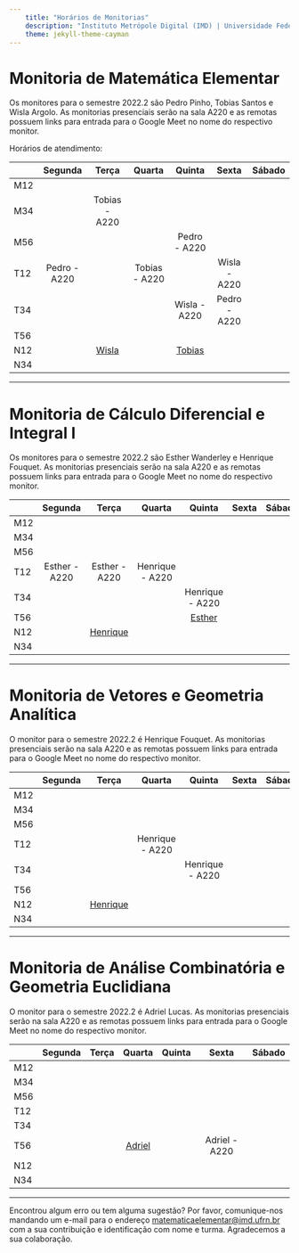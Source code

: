 ```yaml
---
    title: "Horários de Monitorias"
    description: "Instituto Metrópole Digital (IMD) | Universidade Federal do Rio Grande do Norte (UFRN)"
    theme: jekyll-theme-cayman
---
```

# Monitoria de Matemática Elementar
Os monitores para o semestre 2022.2 são Pedro Pinho, Tobias Santos e Wisla Argolo. As monitorias presenciais serão na sala A220 e as remotas possuem links para entrada para o Google Meet no nome do respectivo monitor.

Horários de atendimento:

|     | Segunda |   Terça  | Quarta |  Quinta  |   Sexta  | Sábado | 
|-----|:-------:|:--------:|:------:|:--------:|:--------:|:------:|
| M12 |         |          |        |          |          |        |
| M34 |         |Tobias - A220|        |          |          |        |
| M56 |         |          |        |Pedro - A220|          |        |
| T12 |Pedro - A220|          |Tobias - A220|          |Wisla - A220|        |
| T34 |         |          |        |Wisla - A220|Pedro - A220|        |
| T56 |         |          |        |          |          |        |
| N12 |         |[Wisla](http://meet.google.com/yqx-ymmn-abp)|        |[Tobias](http://meet.google.com/kkd-gmft-oog)|          |        |
| N34 |         |          |        |          |          |        |

---

# Monitoria de Cálculo Diferencial e Integral I
Os monitores para o semestre 2022.2 são Esther Wanderley e Henrique Fouquet. As monitorias presenciais serão na sala A220 e as remotas possuem links para entrada para o Google Meet no nome do respectivo monitor.



|     | Segunda |   Terça  | Quarta |  Quinta  |   Sexta  |   Sábado |
|-----|:-------:|:--------:|:------:|:--------:|:--------:|:--------:|
| M12 |         |          |        |          |          |          |
| M34 |         |          |        |          |          |          |
| M56 |         |          |        |          |          |          |
| T12 |Esther - A220|Esther - A220|Henrique - A220|          |          |          |
| T34 |         |          |        |Henrique - A220|          |          |
| T56 |         |          |        |[Esther](http://meet.google.com/abd-sezu-rhi)|          |          |
| N12 |         |[Henrique](http://meet.google.com/tyy-rycs-akz)|        |          |          |          |
| N34 |         |          |        |          |          |          |

--- 

# Monitoria de Vetores e Geometria Analítica
O monitor para o semestre 2022.2 é Henrique Fouquet. As monitorias presenciais serão na sala A220 e as remotas possuem links para entrada para o Google Meet no nome do respectivo monitor.



|     | Segunda |   Terça  | Quarta |  Quinta  |   Sexta  |   Sábado |
|-----|:-------:|:--------:|:------:|:--------:|:--------:|:--------:|
| M12 |         |          |        |          |          |          |
| M34 |         |          |        |          |          |          |
| M56 |         |          |        |          |          |          |
| T12 |         |          |Henrique - A220|          |          |          |
| T34 |         |          |        |Henrique - A220|          |          |
| T56 |         |          |        |          |          |          |
| N12 |         |[Henrique](http://meet.google.com/tyy-rycs-akz)|        |          |          |          |
| N34 |         |          |        |          |          |          |

--- 
# Monitoria de Análise Combinatória e Geometria Euclidiana
O monitor para o semestre 2022.2 é Adriel Lucas. As monitorias presenciais serão na sala A220 e as remotas possuem links para entrada para o Google Meet no nome do respectivo monitor.



|     | Segunda |   Terça  | Quarta |  Quinta  |   Sexta  |   Sábado |
|-----|:-------:|:--------:|:------:|:--------:|:--------:|:--------:|
| M12 |         |          |        |          |          |          |
| M34 |         |          |        |          |          |          |
| M56 |         |          |        |          |          |          |
| T12 |         |          |        |          |          |          |
| T34 |         |          |        |          |          |          |
| T56 |         |          |[Adriel](https://meet.google.com/orp-iwrq-scf)|          |Adriel - A220|          |
| N12 |         |          |        |          |          |          |
| N34 |         |          |        |          |          |          |

--- 
Encontrou algum erro ou tem alguma sugestão? Por favor, comunique-nos mandando um e-mail para o endereço [matematicaelementar@imd.ufrn.br](mailto:matematicaelementar@imd.ufrn.br) com a sua contribuição e identificação com nome e turma. Agradecemos a sua colaboração.
